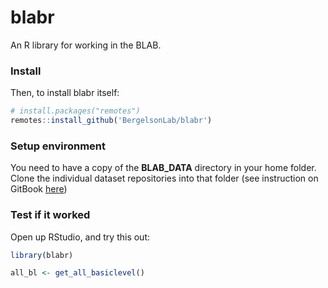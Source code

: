 # blabr

An R library for working in the BLAB. 


### Install

Then, to install blabr itself:

```R
# install.packages("remotes")
remotes::install_github('BergelsonLab/blabr')
```


### Setup environment

You need to have a copy of the **BLAB_DATA** directory in your home folder. Clone the individual dataset repositories into that folder
(see instruction on GitBook [here](https://bergelsonlab.gitbook.io/blab/programming-info/blab_data))




### Test if it worked

Open up RStudio, and try this out:

```r
library(blabr)

all_bl <- get_all_basiclevel()
```
